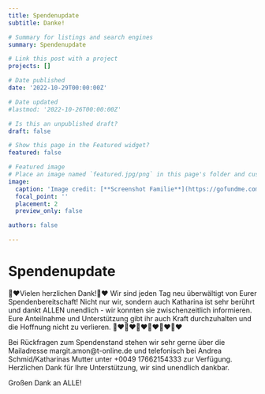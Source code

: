 ```yaml
---
title: Spendenupdate
subtitle: Danke!

# Summary for listings and search engines
summary: Spendenupdate

# Link this post with a project
projects: []

# Date published
date: '2022-10-29T00:00:00Z'

# Date updated
#lastmod: '2022-10-26T00:00:00Z'

# Is this an unpublished draft?
draft: false

# Show this page in the Featured widget?
featured: false

# Featured image
# Place an image named `featured.jpg/png` in this page's folder and customize its options here.
image:
  caption: 'Image credit: [**Screenshot Familie**](https://gofundme.com)'
  focal_point: ''
  placement: 2
  preview_only: false

authors: false

---
```


# Spendenupdate

🙏❤️Vielen herzlichen Dank!🙏❤️
Wir sind jeden Tag neu überwältigt von Eurer Spendenbereitschaft!
Nicht nur wir, sondern auch  Katharina ist sehr berührt und dankt ALLEN unendlich - wir konnten sie zwischenzeitlich informieren. Eure Anteilnahme und Unterstützung gibt ihr auch Kraft durchzuhalten und die Hoffnung nicht zu verlieren.
🙏❤️🙏❤️🙏❤️🙏❤️🙏❤️🙏❤️

Bei Rückfragen zum Spendenstand stehen wir sehr gerne über die Mailadresse margit.amon\@t-online.de  und telefonisch bei Andrea Schmid/Katharinas Mutter unter +0049 17662154333 zur Verfügung. Herzlichen Dank für Ihre Unterstützung, wir sind unendlich dankbar. 

Großen Dank an ALLE!
